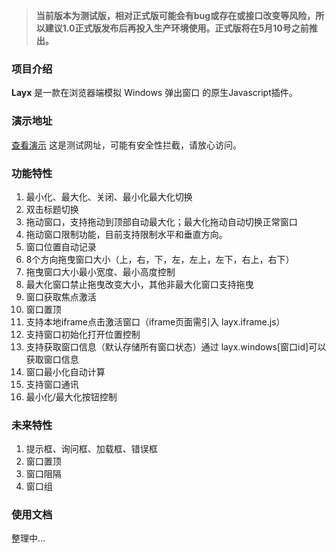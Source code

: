 > **当前版本为测试版，相对正式版可能会有bug或存在或接口改变等风险，所以建议1.0正式版发布后再投入生产环境使用。正式版将在5月10号之前推出。**

### 项目介绍

**Layx** 是一款在浏览器端模拟 Windows 弹出窗口 的原生Javascript插件。

### 演示地址

[查看演示](http://baisoft.gotoip11.com/layx/) 这是测试网址，可能有安全性拦截，请放心访问。

### 功能特性

1. 最小化、最大化、关闭、最小化最大化切换
2. 双击标题切换
3. 拖动窗口，支持拖动到顶部自动最大化；最大化拖动自动切换正常窗口
4. 拖动窗口限制功能，目前支持限制水平和垂直方向。
5. 窗口位置自动记录
6. 8个方向拖曳窗口大小（上，右，下，左，左上，左下，右上，右下）
7. 拖曳窗口大小最小宽度、最小高度控制
8. 最大化窗口禁止拖曳改变大小，其他非最大化窗口支持拖曳
9. 窗口获取焦点激活
10. 窗口置顶
11. 支持本地iframe点击激活窗口（iframe页面需引入 layx.iframe.js）
12. 支持窗口初始化打开位置控制
13. 支持获取窗口信息（默认存储所有窗口状态）通过 layx.windows[窗口id]可以获取窗口信息
14. 窗口最小化自动计算
15. 支持窗口通讯
16. 最小化/最大化按钮控制

### 未来特性

1. 提示框、询问框、加载框、错误框
2. 窗口置顶
3. 窗口阻隔
4. 窗口组

### 使用文档

整理中...

